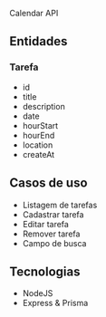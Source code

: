 Calendar API

## Entidades

### Tarefa

- id
- title
- description
- date
- hourStart
- hourEnd
- location
- createAt

## Casos de uso

- Listagem de tarefas 
- Cadastrar tarefa
- Editar tarefa
- Remover tarefa
- Campo de busca

## Tecnologias 

- NodeJS
- Express & Prisma

